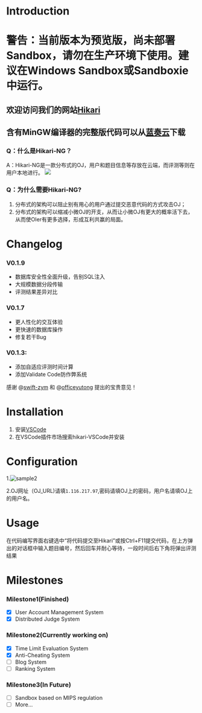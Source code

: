 # Introduction
# 警告：当前版本为预览版，尚未部署Sandbox，请勿在生产环境下使用。建议在Windows Sandbox或Sandboxie中运行。
## 欢迎访问我们的网站[Hikari](https://oj.hikari.owo.fit/)
## 含有MinGW编译器的完整版代码可以从[蓝奏云](https://wwo.lanzoui.com/imK4Vwm7wxg)下载
### Q：什么是Hikari-NG？
A：Hikari-NG是一款分布式的OJ，用户和题目信息等存放在云端，而评测等则在用户本地进行。
![](https://i.loli.net/2021/08/29/kIu1i37tbSsFL5Y.png)



### Q：为什么需要Hikari-NG?
1. 分布式的架构可以阻止别有用心的用户通过提交恶意代码的方式攻击OJ；
2. 分布式的架构可以缩减小微OJ的开支，从而让小微OJ有更大的概率活下去，从而使OIer有更多选择，形成互利共赢的局面。


# Changelog
### V0.1.9
- 数据库安全性全面升级，告别SQL注入
- 大规模数据分段传输
- 评测结果差异对比

### V0.1.7
- 更人性化的交互体验
- 更快速的数据库操作
- 修复若干Bug

### V0.1.3:
- 添加自适应评测时间计算
- 添加Validate Code防作弊系统

感谢 @[swift-zym](https://github.com/swift-zym) 和 @[officeyutong](https://github.com/officeyutong) 提出的宝贵意见！

# Installation
1. 安装[VSCode](https://code.visualstudio.com/)
2. 在VSCode插件市场搜索hikari-VSCode并安装



# Configuration

1.![sample2](https://i.loli.net/2021/09/03/Wv5hM6Vn8jNOulX.png)



2.OJ网址（OJ_URL)请填``1.116.217.97``,密码请填OJ上的密码，用户名请填OJ上的用户名。

# Usage

在代码编写界面右键选中“将代码提交至Hikari”或按Ctrl+F11提交代码，在上方弹出的对话框中输入题目编号，然后回车并耐心等待，一段时间后右下角将弹出评测结果

# Milestones

### Milestone1(Finished)
- [x] User Account Management System
- [x] Distributed Judge System

### Milestone2(Currently working on)
- [x] Time Limit Evaluation System
- [x] Anti-Cheating System
- [ ] Blog System
- [ ] Ranking System

### Milestone3(In Future)
- [ ] Sandbox based on MIPS regulation
- [ ] More...
